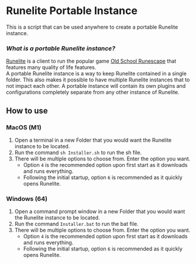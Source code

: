 # Runelite Portable Instance
This is a script that can be used anywhere to create a portable Runelite instance.

### *What is a portable Runelite instance?*
[Runelite](https://runelite.net) is a client to run the popular game [Old School Runescape](https://oldschool.runescape.com) that features many quality of life features.  
A portable Runelite instance is a way to keep Runelite contained in a single folder. This also makes it possible to have multiple Runelite instances that to not impact each other. A portable instance will contain its own plugins and configurations completely separate from any other instance of Runelite.

## How to use
### MacOS (M1)
1. Open a terminal in a new Folder that you would want the Runelite instance to be located.
1. Run the command `sh Installer.sh` to run the sh file.
1. There will be multiple options to choose from. Enter the option you want. 
    * Option `4` is the recommended option upon first start as it downloads and runs everything.
    * Following the initial startup, option `6` is recommended as it quickly opens Runelite.
### Windows (64)
1. Open a command prompt window in a new Folder that you would want the Runelite instance to be located.
1. Run the command `Installer.bat` to run the bat file.
1. There will be multiple options to choose from. Enter the option you want. 
    * Option `4` is the recommended option upon first start as it downloads and runs everything.
    * Following the initial startup, option `6` is recommended as it quickly opens Runelite.
